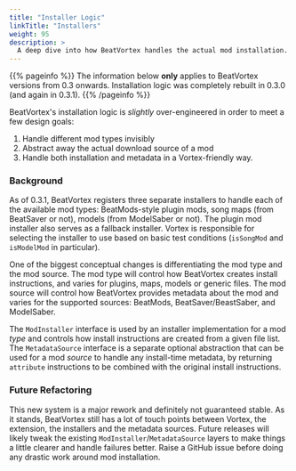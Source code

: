 ```yaml
---
title: "Installer Logic"
linkTitle: "Installers"
weight: 95
description: >
  A deep dive into how BeatVortex handles the actual mod installation.
---
```


{{% pageinfo %}}
The information below **only** applies to BeatVortex versions from 0.3 onwards. Installation logic was completely rebuilt in 0.3.0 (and again in 0.3.1).
{{% /pageinfo %}}

BeatVortex's installation logic is *slightly* over-engineered in order to meet a few design goals:

1. Handle different mod types invisibly
1. Abstract away the actual download source of a mod
1. Handle both installation and metadata in a Vortex-friendly way.

### Background

As of 0.3.1, BeatVortex registers three separate installers to handle each of the available mod types: BeatMods-style plugin mods, song maps (from BeatSaver or not), models (from ModelSaber or not). The plugin mod installer also serves as a fallback installer. Vortex is responsible for selecting the installer to use based on basic test conditions (`isSongMod` and `isModelMod` in particular).

One of the biggest conceptual changes is differentiating the mod type and the mod source. The mod type will control how BeatVortex creates install instructions, and varies for plugins, maps, models or generic files. The mod source will control how BeatVortex provides metadata about the mod and varies for the supported sources: BeatMods, BeatSaver/BeastSaber, and ModelSaber.

The `ModInstaller` interface is used by an installer implementation for a mod *type* and controls how install instructions are created from a given file list. The `MetadataSource` interface is a separate optional abstraction that can be used for a mod *source* to handle any install-time metadata, by returning `attribute` instructions to be combined with the original install instructions.

### Future Refactoring

This new system is a major rework and definitely not guaranteed stable. As it stands, BeatVortex still has a lot of touch points between Vortex, the extension, the installers and the metadata sources. Future releases will likely tweak the existing `ModInstaller`/`MetadataSource` layers to make things a little clearer and handle failures better. Raise a GitHub issue before doing any drastic work around mod installation.